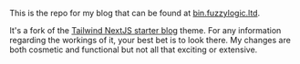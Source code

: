 This is the repo for my blog that can be found at [bin.fuzzylogic.ltd](https://bin.fuzzylogic.ltd). 

It's a fork of the [Tailwind NextJS starter blog](https://github.com/timlrx/tailwind-nextjs-starter-blog) theme. For any information regarding the workings of it, your best bet is to look there. My changes are both cosmetic and functional but not all that exciting or extensive.
